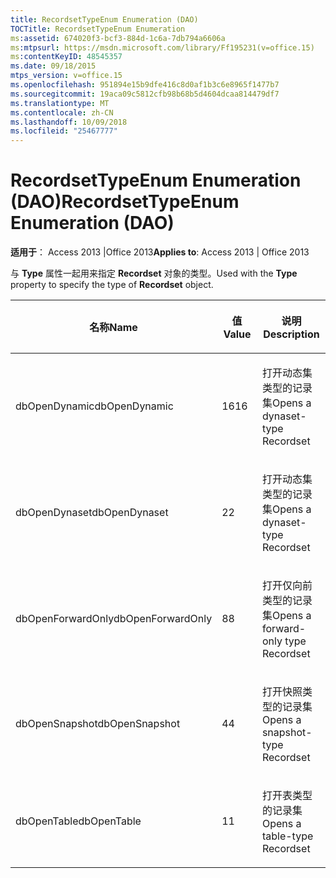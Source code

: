 ```yaml
---
title: RecordsetTypeEnum Enumeration (DAO)
TOCTitle: RecordsetTypeEnum Enumeration
ms:assetid: 674020f3-bcf3-884d-1c6a-7db794a6606a
ms:mtpsurl: https://msdn.microsoft.com/library/Ff195231(v=office.15)
ms:contentKeyID: 48545357
ms.date: 09/18/2015
mtps_version: v=office.15
ms.openlocfilehash: 951894e15b9dfe416c8d0af1b3c6e8965f1477b7
ms.sourcegitcommit: 19aca09c5812cfb98b68b5d4604dcaa814479df7
ms.translationtype: MT
ms.contentlocale: zh-CN
ms.lasthandoff: 10/09/2018
ms.locfileid: "25467777"
---
```

# <a name="recordsettypeenum-enumeration-dao"></a><span data-ttu-id="d85f5-102">RecordsetTypeEnum Enumeration (DAO)</span><span class="sxs-lookup"><span data-stu-id="d85f5-102">RecordsetTypeEnum Enumeration (DAO)</span></span>


<span data-ttu-id="d85f5-103">**适用于**： Access 2013 |Office 2013</span><span class="sxs-lookup"><span data-stu-id="d85f5-103">**Applies to**: Access 2013 | Office 2013</span></span>

<span data-ttu-id="d85f5-104">与 **Type** 属性一起用来指定 **Recordset** 对象的类型。</span><span class="sxs-lookup"><span data-stu-id="d85f5-104">Used with the **Type** property to specify the type of **Recordset** object.</span></span>

<table>
<colgroup>
<col style="width: 33%" />
<col style="width: 33%" />
<col style="width: 33%" />
</colgroup>
<thead>
<tr class="header">
<th><p><span data-ttu-id="d85f5-105">名称</span><span class="sxs-lookup"><span data-stu-id="d85f5-105">Name</span></span></p></th>
<th><p><span data-ttu-id="d85f5-106">值</span><span class="sxs-lookup"><span data-stu-id="d85f5-106">Value</span></span></p></th>
<th><p><span data-ttu-id="d85f5-107">说明</span><span class="sxs-lookup"><span data-stu-id="d85f5-107">Description</span></span></p></th>
</tr>
</thead>
<tbody>
<tr class="odd">
<td><p><span data-ttu-id="d85f5-108">dbOpenDynamic</span><span class="sxs-lookup"><span data-stu-id="d85f5-108">dbOpenDynamic</span></span></p></td>
<td><p><span data-ttu-id="d85f5-109">16</span><span class="sxs-lookup"><span data-stu-id="d85f5-109">16</span></span></p></td>
<td><p><span data-ttu-id="d85f5-110">打开动态集类型的记录集</span><span class="sxs-lookup"><span data-stu-id="d85f5-110">Opens a dynaset-type Recordset</span></span></p></td>
</tr>
<tr class="even">
<td><p><span data-ttu-id="d85f5-111">dbOpenDynaset</span><span class="sxs-lookup"><span data-stu-id="d85f5-111">dbOpenDynaset</span></span></p></td>
<td><p><span data-ttu-id="d85f5-112">2</span><span class="sxs-lookup"><span data-stu-id="d85f5-112">2</span></span></p></td>
<td><p><span data-ttu-id="d85f5-113">打开动态集类型的记录集</span><span class="sxs-lookup"><span data-stu-id="d85f5-113">Opens a dynaset-type Recordset</span></span></p></td>
</tr>
<tr class="odd">
<td><p><span data-ttu-id="d85f5-114">dbOpenForwardOnly</span><span class="sxs-lookup"><span data-stu-id="d85f5-114">dbOpenForwardOnly</span></span></p></td>
<td><p><span data-ttu-id="d85f5-115">8</span><span class="sxs-lookup"><span data-stu-id="d85f5-115">8</span></span></p></td>
<td><p><span data-ttu-id="d85f5-116">打开仅向前类型的记录集</span><span class="sxs-lookup"><span data-stu-id="d85f5-116">Opens a forward-only type Recordset</span></span></p></td>
</tr>
<tr class="even">
<td><p><span data-ttu-id="d85f5-117">dbOpenSnapshot</span><span class="sxs-lookup"><span data-stu-id="d85f5-117">dbOpenSnapshot</span></span></p></td>
<td><p><span data-ttu-id="d85f5-118">4</span><span class="sxs-lookup"><span data-stu-id="d85f5-118">4</span></span></p></td>
<td><p><span data-ttu-id="d85f5-119">打开快照类型的记录集</span><span class="sxs-lookup"><span data-stu-id="d85f5-119">Opens a snapshot-type Recordset</span></span></p></td>
</tr>
<tr class="odd">
<td><p><span data-ttu-id="d85f5-120">dbOpenTable</span><span class="sxs-lookup"><span data-stu-id="d85f5-120">dbOpenTable</span></span></p></td>
<td><p><span data-ttu-id="d85f5-121">1</span><span class="sxs-lookup"><span data-stu-id="d85f5-121">1</span></span></p></td>
<td><p><span data-ttu-id="d85f5-122">打开表类型的记录集</span><span class="sxs-lookup"><span data-stu-id="d85f5-122">Opens a table-type Recordset</span></span></p></td>
</tr>
</tbody>
</table>

